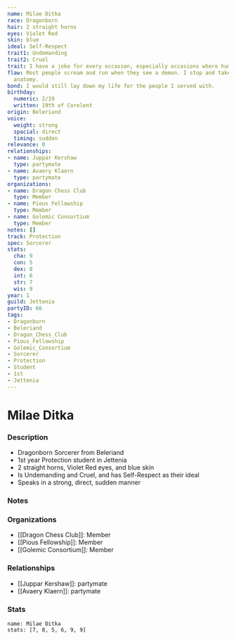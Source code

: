 ```yaml
---
name: Milae Ditka
race: Dragonborn
hair: 2 straight horns
eyes: Violet Red
skin: blue
ideal: Self-Respect
trait1: Undemanding
trait2: Cruel
trait: I have a joke for every occasion, especially occasions where humor is inappropriate.
flaw: Most people scream and run when they see a demon. I stop and take notes on its
  anatomy.
bond: I would still lay down my life for the people I served with.
birthday:
  numeric: 2/19
  written: 19th of Corelent
origin: Beleriand
voice:
  weight: strong
  spacial: direct
  timing: sudden
relevance: 0
relationships:
- name: Juppar Kershaw
  type: partymate
- name: Avaery Klaern
  type: partymate
organizations:
- name: Dragon Chess Club
  type: Member
- name: Pious Fellowship
  type: Member
- name: Golemic Consortium
  type: Member
notes: []
track: Protection
spec: Sorcerer
stats:
  cha: 9
  con: 5
  dex: 8
  int: 6
  str: 7
  wis: 9
year: 1
guild: Jettenia
partyID: 66
tags:
- Dragonborn
- Beleriand
- Dragon_Chess_Club
- Pious_Fellowship
- Golemic_Consortium
- Sorcerer
- Protection
- Student
- 1st
- Jettenia
---
```

# Milae Ditka
### Description
- Dragonborn Sorcerer from Beleriand
- 1st year Protection student in Jettenia
- 2 straight horns, Violet Red eyes, and blue skin
- Is Undemanding and Cruel, and has Self-Respect as their ideal
- Speaks in a strong, direct, sudden manner

### Notes

### Organizations
- [[Dragon Chess Club]]: Member
- [[Pious Fellowship]]: Member
- [[Golemic Consortium]]: Member

### Relationships
- [[Juppar Kershaw]]: partymate
- [[Avaery Klaern]]: partymate

### Stats
```statblock
name: Milae Ditka
stats: [7, 8, 5, 6, 9, 9]
```